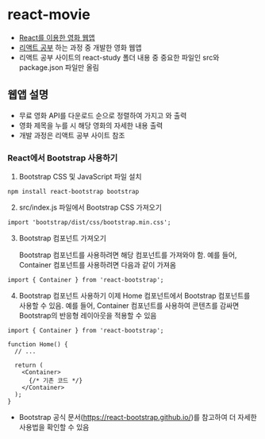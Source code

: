 # react-movie
- [React를 이용한 영화 웹앱](https://jysung1122.github.io/react-movie)
- [리액트 공부](https://github.com/jysung1122/ReactStudy) 하는 과정 중 개발한 영화 웹앱
- 리액트 공부 사이트의 react-study 폴더 내용 중 중요한 파일인 src와 package.json 파일만 올림

## 웹앱 설명
- 무료 영화 API를 다운로드 순으로 정렬하여 가지고 와 출력
- 영화 제목을 누를 시 해당 영화의 자세한 내용 출력
- 개발 과정은 리액트 공부 사이트 참조

### React에서 Bootstrap 사용하기
1. Bootstrap CSS 및 JavaScript 파일 설치
```
npm install react-bootstrap bootstrap
```
2. src/index.js 파일에서 Bootstrap CSS 가져오기
```
import 'bootstrap/dist/css/bootstrap.min.css';
```

3. Bootstrap 컴포넌트 가져오기

   Bootstrap 컴포넌트를 사용하려면 해당 컴포넌트를 가져와야 함. 예를 들어, Container 컴포넌트를 사용하려면 다음과 같이 가져옴
```
import { Container } from 'react-bootstrap';
```


4. Bootstrap 컴포넌트 사용하기
   이제 Home 컴포넌트에서 Bootstrap 컴포넌트를 사용할 수 있음. 예를 들어, Container 컴포넌트를 사용하여 콘텐츠를 감싸면 Bootstrap의 반응형       레이아웃을 적용할 수 있음
```
import { Container } from 'react-bootstrap';

function Home() {
  // ...

  return (
    <Container>
      {/* 기존 코드 */}
    </Container>
  );
}
```

- Bootstrap 공식 문서(https://react-bootstrap.github.io/)를 참고하여 더 자세한 사용법을 확인할 수 있음
